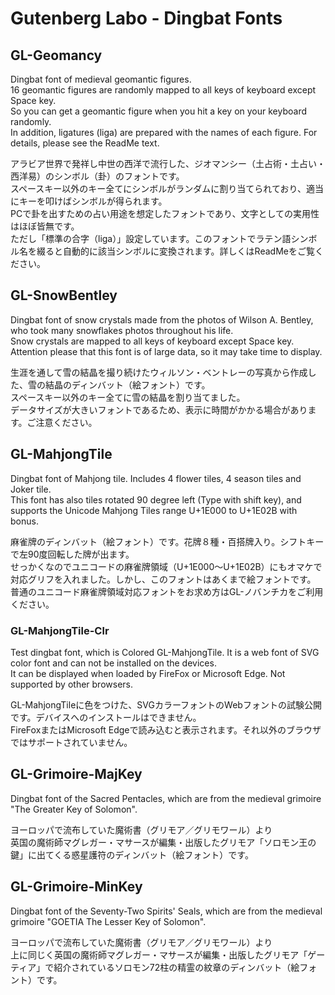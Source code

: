 # Gutenberg Labo - Dingbat Fonts

## GL-Geomancy

Dingbat font of medieval geomantic figures.\
16 geomantic figures are randomly mapped to all keys of keyboard except Space key.\
So you can get a geomantic figure when you hit a key on your keyboard randomly.\
In addition, ligatures (liga) are prepared with the names of each figure. For details, please see the ReadMe text.

アラビア世界で発祥し中世の西洋で流行した、ジオマンシー（土占術・土占い・西洋易）のシンボル（卦）のフォントです。\
スペースキー以外のキー全てにシンボルがランダムに割り当てられており、適当にキーを叩けばシンボルが得られます。\
PCで卦を出すための占い用途を想定したフォントであり、文字としての実用性はほぼ皆無です。\
ただし「標準の合字（liga）」設定しています。このフォントでラテン語シンボル名を綴ると自動的に該当シンボルに変換されます。詳しくはReadMeをご覧ください。

## GL-SnowBentley

Dingbat font of snow crystals made from the photos of Wilson A. Bentley, who took many snowflakes photos throughout his life.\
Snow crystals are mapped to all keys of keyboard except Space key.\
Attention please that this font is of large data, so it may take time to display.

生涯を通して雪の結晶を撮り続けたウィルソン・ベントレーの写真から作成した、雪の結晶のディンバット（絵フォント）です。\
スペースキー以外のキー全てに雪の結晶を割り当てました。\
データサイズが大きいフォントであるため、表示に時間がかかる場合があります。ご注意ください。

## GL-MahjongTile

Dingbat font of Mahjong tile. Includes 4 flower tiles, 4 season tiles and Joker tile.\
This font has also tiles rotated 90 degree left (Type with shift key), and supports the Unicode Mahjong Tiles range U+1E000 to U+1E02B with bonus.

麻雀牌のディンバット（絵フォント）です。花牌８種・百搭牌入り。シフトキーで左90度回転した牌が出ます。\
せっかくなのでユニコードの麻雀牌領域（U+1E000～U+1E02B）にもオマケで対応グリフを入れました。しかし、このフォントはあくまで絵フォントです。\
普通のユニコード麻雀牌領域対応フォントをお求め方はGL-ノバンチカをご利用ください。

### GL-MahjongTile-Clr

Test dingbat font, which is Colored GL-MahjongTile. It is a web font of SVG color font and can not be installed on the devices.\
It can be displayed when loaded by FireFox or Microsoft Edge. Not supported by other browsers.

GL-MahjongTileに色をつけた、SVGカラーフォントのWebフォントの試験公開です。デバイスへのインストールはできません。\
FireFoxまたはMicrosoft Edgeで読み込むと表示されます。それ以外のブラウザではサポートされていません。

## GL-Grimoire-MajKey

Dingbat font of the Sacred Pentacles, which are from the medieval grimoire "The Greater Key of Solomon".

ヨーロッパで流布していた魔術書（グリモア／グリモワール）より\
英国の魔術師マグレガー・マサースが編集・出版したグリモア「ソロモン王の鍵」に出てくる惑星護符のディンバット（絵フォント）です。

## GL-Grimoire-MinKey

Dingbat font of the Seventy-Two Spirits' Seals, which are from the medieval grimoire "GOETIA The Lesser Key of Solomon".

ヨーロッパで流布していた魔術書（グリモア／グリモワール）より\
上に同じく英国の魔術師マグレガー・マサースが編集・出版したグリモア「ゲーティア」で紹介されているソロモン72柱の精霊の紋章のディンバット（絵フォント）です。
